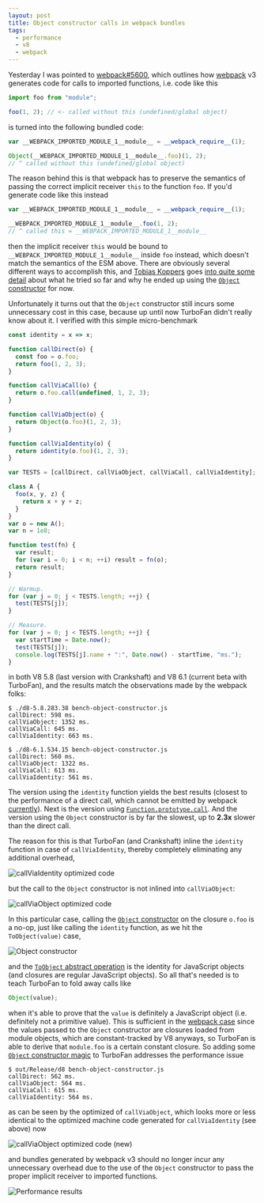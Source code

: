```yaml
---
layout: post
title: Object constructor calls in webpack bundles
tags:
  - performance
  - v8
  - webpack
---
```


Yesterday I was pointed to [webpack#5600](https://github.com/webpack/webpack/issues/5600), which
outlines how [webpack](https://webpack.js.org) v3 generates code for calls to imported functions,
i.e. code like this

```js
import foo from "module";

foo(1, 2); // <- called without this (undefined/global object)
```

is turned into the following bundled code:

```js
var __WEBPACK_IMPORTED_MODULE_1__module__ = __webpack_require__(1);

Object(__WEBPACK_IMPORTED_MODULE_1__module__.foo)(1, 2);
// ^ called without this (undefined/global object)
```

The reason behind this is that webpack has to preserve the semantics of passing the correct
implicit receiver `this` to the function `foo`. If you'd generate code like this instead

```js
var __WEBPACK_IMPORTED_MODULE_1__module__ = __webpack_require__(1);

__WEBPACK_IMPORTED_MODULE_1__module__.foo(1, 2);
// ^ called this = __WEBPACK_IMPORTED_MODULE_1__module__
```

then the implicit receiver `this` would be bound to `__WEBPACK_IMPORTED_MODULE_1__module__`
inside `foo` instead, which doesn't match the semantics of the ESM above. There are obviously
several different ways to accomplish this, and [Tobias Koppers](https://twitter.com/wsokra)
goes [into quite some detail](https://github.com/webpack/webpack/issues/5600#issuecomment-325925287)
about what he tried so far and why he ended up using the [`Object`
constructor](https://tc39.github.io/ecma262/#sec-object-constructor) for now.

Unfortunately it turns out that the `Object` constructor still incurs some unnecessary cost
in this case, because up until now TurboFan didn't really know about it. I verified with this
simple micro-benchmark

```js
const identity = x => x;

function callDirect(o) {
  const foo = o.foo;
  return foo(1, 2, 3);
}

function callViaCall(o) {
  return o.foo.call(undefined, 1, 2, 3);
}

function callViaObject(o) {
  return Object(o.foo)(1, 2, 3);
}

function callViaIdentity(o) {
  return identity(o.foo)(1, 2, 3);
}

var TESTS = [callDirect, callViaObject, callViaCall, callViaIdentity];

class A {
  foo(x, y, z) {
    return x + y + z;
  }
}
var o = new A();
var n = 1e8;

function test(fn) {
  var result;
  for (var i = 0; i < n; ++i) result = fn(o);
  return result;
}

// Warmup.
for (var j = 0; j < TESTS.length; ++j) {
  test(TESTS[j]);
}

// Measure.
for (var j = 0; j < TESTS.length; ++j) {
  var startTime = Date.now();
  test(TESTS[j]);
  console.log(TESTS[j].name + ":", Date.now() - startTime, "ms.");
}
```

in both V8 5.8 (last version with Crankshaft) and V8 6.1 (current beta with TurboFan),
and the results match the observations made by the webpack folks:

```
$ ./d8-5.8.283.38 bench-object-constructor.js
callDirect: 598 ms.
callViaObject: 1352 ms.
callViaCall: 645 ms.
callViaIdentity: 663 ms.
```

```
$ ./d8-6.1.534.15 bench-object-constructor.js
callDirect: 560 ms.
callViaObject: 1322 ms.
callViaCall: 613 ms.
callViaIdentity: 561 ms.
```

The version using the `identity` function yields the best results (closest to the performance
of a direct call, which cannot be emitted by webpack
[currently](https://github.com/webpack/webpack/issues/5600#issuecomment-326097660)). Next is
the version using [`Function.prototype.call`](https://tc39.github.io/ecma262/#sec-function.prototype.call).
And the version using the `Object` constructor is by far the slowest, up to **2.3x** slower than
the direct call.

The reason for this is that TurboFan (and Crankshaft) inline the `identity` function in case of
`callViaIdentity`, thereby completely eliminating any additional overhead,

![callViaIdentity optimized code](/images/2017/callviaidentity-20170831.png)

but the call to the `Object` constructor is not inlined into `callViaObject`:

![callViaObject optimized code](/images/2017/callviaobject-20170831.png)

In this particular case, calling the [`Object` constructor](https://tc39.github.io/ecma262/#sec-object-constructor)
on the closure `o.foo` is a no-op, just like calling the `identity` function, as we hit the `ToObject(value)` case,

![Object constructor](/images/2017/objectconstructor-20170831.png)

and the [`ToObject` abstract operation](https://tc39.github.io/ecma262/#sec-toobject) is the
identity for JavaScript objects (and closures are regular JavaScript objects). So all that's
needed is to teach TurboFan to fold away calls like

```js
Object(value);
```

when it's able to prove that the `value` is definitely a JavaScript object (i.e. definitely
not a primitive value). This is sufficient in the [webpack case](https://github.com/webpack/webpack/issues/5600)
since the values passed to the `Object` constructor are closures loaded from module objects,
which are constant-tracked by V8 anyways, so TurboFan is able to derive that `module.foo`
is a certain constant closure. So adding some
[`Object` constructor magic](https://chromium-review.googlesource.com/c/v8/v8/+/643868)
to TurboFan addresses the performance issue

```
$ out/Release/d8 bench-object-constructor.js
callDirect: 562 ms.
callViaObject: 564 ms.
callViaCall: 615 ms.
callViaIdentity: 564 ms.
```

as can be seen by the optimized of `callViaObject`, which looks more or less identical
to the optimized machine code generated for `callViaIdentity` (see above) now

![callViaObject optimized code (new)](/images/2017/callviaobject-new-20170831.png)

and bundles generated by webpack v3 should no longer incur any unnecessary overhead due to
the use of the `Object` constructor to pass the proper implicit receiver to imported functions.

![Performance results](/images/2017/results-20170831.svg)
